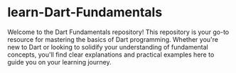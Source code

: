 # learn-Dart-Fundamentals
Welcome to the Dart Fundamentals repository! This repository is your go-to resource for mastering the basics of Dart programming. Whether you're new to Dart or looking to solidify your understanding of fundamental concepts, you'll find clear explanations and practical examples here to guide you on your learning journey.
